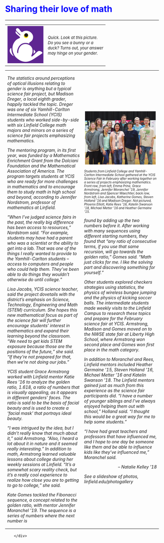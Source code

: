 <!DOCTYPE html>
<html><head>
        <meta http-equiv="Content-Type" content="text/html; charset=UTF-8">
    </head>
    <body>
        <div style="color: blue">
            <h1>Sharing their love of math</h1>
        </div>
        <hr><!-- lines following  -->
        <div>
            <table>
                <tbody><tr>
                    <td><img src="README_files/path.png"><!-- path --></td>
                    <td>
                        <i style="font-size: 13px">Quick. Look at this picture.<br>
                            Do you see a bunny or a<br>
                            duck? Turns out, your answer<br>
                            may hinge on your gender.<br></i>
                    </td>
                </tr>
            </tbody></table>
        </div>
        <div>
             <table border="0" cellspacing="10">
            <tbody><tr>
                <td width="50%">
                    <p><i>The statistics around perceptions of optical illusions relating
to gender is anything but a typical science fair project, but
Madison Dreger, a local eighth grader, happily tackled the topic.
Dreger was one of six Yamhill-Carlton Intermediate
School (YCIS) students who worked side-by-side with six
Linfield College math majors and minors on a series of science
fair projects emphasizing mathematics.</i></p><!-- static -->
<p><i>
The mentoring program, in its first year, was funded by a
Mathematics Enrichment Grant from the Dolciani Foundation
and the Mathematical Association of America. The program
targets students at YCIS who are ready for more challenges in
mathematics and to encourage them to study math in high school
and beyond, according to Jennifer Nordstrom, professor of
mathematics at Linfield.</i></p>
<p><i>
“When I’ve judged science fairs in the past, the really big
difference has been access to resources,” Nordstrom said.
“For example, students may have had a parent who was a scientist
or the ability to get into a lab. That was one of the things I really
wanted to provide to the Yamhill-Carlton students – access to
computers and people who could help them. They’ve been able to
do things they wouldn’t otherwise do until college.”</i>
</p><p><i>
Lisa Jacobs, YCIS science teacher, said the project dovetails with
the district’s emphasis on Science, Technology, Engineering and
Math (STEM) curriculum. She hopes this new mathematical focus
as part of the science fair will further encourage students’ interest in
mathematics and expand their learning beyond the classroom.
“We need to get kids STEM exposure because those are the
positions of the future,” she said. “If they’re not prepared for that,
then we’re not doing our jobs.”</i></p>
<p><i>
YCIS student Grace Armstrong worked with Linfield
mentor Katie Rees ’16 to analyze the golden ratio, 1.618, a ratio
of numbers that is visually appealing, as it appears in different
genders’ faces. The ratio is said to be the basis of facial beauty and
is used to create a ‘facial mask’ that portrays ideal beauty.</i></p>
<p><i>
“I was intrigued by the idea, but I didn’t really know that
much about it,” said Armstrong. “Also, I heard a lot about it in
nature and it seemed really interesting.”
In addition to math, Armstrong learned valuable lessons
about college during her weekly sessions at Linfield.
“It’s a somewhat scary reality check, but it’s a really cool
experience to realize how close you are to getting to go to college,”
she said.</i></p>
<p><i>
Kate Gomes tackled the Fibonacci sequence, a concept
related to the golden ratio, with mentor Jennifer Moranchel ’19.
The sequence is a series of numbers where the next number is</i></p>
                </td>
                <td with="50%">
                    <img src="README_files/groups.png">
                    <p style="font-size: 10px"><i>Students from Linfield College and Yamhill-Carlton Intermediate School gathered
at the YCIS Science Fair in February after working together on a series of projects
emphasizing mathematics. Front row, from left, Emma Prine, Grace Armstrong,
Jennifer Moranchel ’19, Jennifer Nordstrom and Spencer Waechtler; back row, from
left, Lisa Jacobs, Katherine Gomes, Steven Holland ’16 and Madison Dreger. Not
pictured, Phoenix Elliott, Katie Rees ’16, Katelin Swanson ’18, Michael Metter ’16
and Heather Germaine ’15.</i></p>
<p><i>found by adding up the two numbers before it. After working
with many sequences using different starting numbers, they
found that “any ratio of consecutive terms, if you use that
same recursion, will go towards the golden ratio,” Gomes said.
“Math just clicks for me. I like the solving part and discovering
something for yourself.”</i></p>
<p><i>
Other students explored checkers strategies using statistics,
the physics of wireless bungee jumping and the physics of kicking
soccer balls. The intermediate students made weekly visits to
the Linfield Campus to research these topics and prepare for the
February science fair at YCIS. Armstrong, Madison and Gomes
moved on to the NWSE state fair at Liberty High School, where
Armstrong won second place and Gomes won first place in the
math category.</i></p>
<p><i>
In addition to Moranchel and Rees, Linfield mentors included
Heather Germaine ’15, Steven Holland ’16, Michael Metter ’16 and
Katelin Swanson ’18. The Linfield mentors gained just as much
from this experience as the science fair participants did.
“I have a number of younger siblings and I’ve always enjoyed
helping them out with school,” Holland said. “I thought this
would be a great way for me to help some students.”</i></p>
<p><i>
“I have had great teachers and professors that have influenced
me, and I hope to one day be someone like them and be able to
influence kids like they’ve influenced me,” Moranchel said.</i></p>
<p align="right"><i>– Natalie Kelley ’18</i></p>
<data>
    <p><i>See a slideshow of photos, linfield.edu/photogallery</i></p>
</data>
                </td>
            </tr>
        </tbody></table>

        </div>
    

</body></html>
